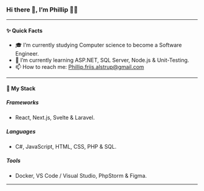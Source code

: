 ### Hi there 👋, I’m Phillip 👨‍💻

-----

#### ✨ Quick Facts

- 🎓 I’m currently studying Computer science to become a Software Engineer.
- 🌱 I’m currently learning ASP.NET, SQL Server, Node.js & Unit-Testing.
- 📫 How to reach me: Phillip.friis.alstrup@gmail.com

-----

#### 🍵 My Stack
##### Frameworks
 - React, Next.js, Svelte & Laravel.

##### Languages
- C#, JavaScript, HTML, CSS, PHP & SQL.

##### Tools
- Docker, VS Code / Visual Studio, PhpStorm & Figma.

-----
